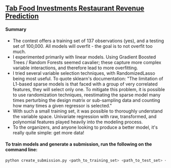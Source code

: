 ## [Tab Food Investments Restaurant Revenue Prediction](https://www.kaggle.com/c/restaurant-revenue-prediction)

#### Summary
* The contest offers a training set of 137 observations (yes), and a testing set of 100,000. All models will overfit - the goal is to not overfit too much. 
* I experimented primarily with linear models. Using Gradient Boosted Trees / Random Forests seemed cavalier; these capture more complex variable interactions, and therefore lead to more overfitting.
* I tried several variable selection techniques, with RandomizedLasso being most useful. To quote sklearn's documentation: "The limitation of L1-based sparse models is that faced with a group of very correlated features, they will select only one. To mitigate this problem, it is possible to use randomization techniques, reestimating the sparse model many times perturbing the design matrix or sub-sampling data and counting how many times a given regressor is selected."
* With such a small training set, it was possible to thoroughly understand the variable space. Univariate regression with raw, transformed, and polynomial features played heavily into the modeling process.
* To the organizers, and anyone looking to produce a better model, it's really quite simple: get more data!

#### To train models and generate a submission, run the following on the command line:

```bash
python create_submission.py <path_to_training_set> <path_to_test_set> <path_to_sample_submission> <path_to_your_submission>
```
